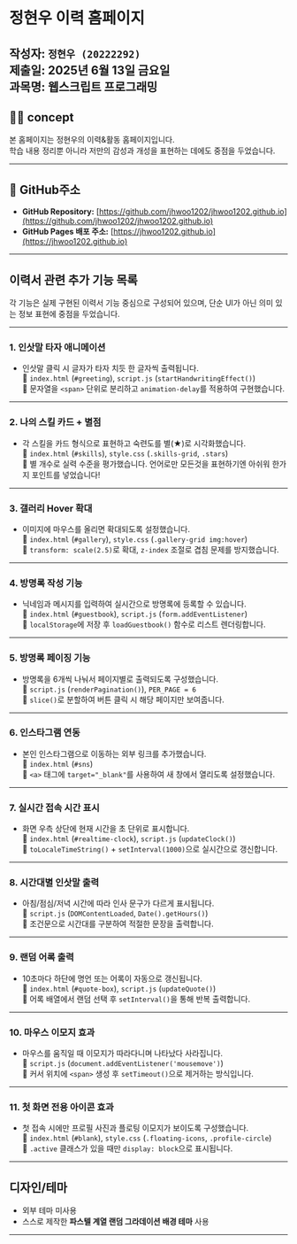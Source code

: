 # 정현우 이력 홈페이지

작성자: `정현우 (20222292)`  
제출일: 2025년 6월 13일 금요일  
과목명: 웹스크립트 프로그래밍  
---

## 🧑‍💻 concept

본 홈페이지는 정현우의 이력&활동 홈페이지입니다.  
학습 내용 정리뿐 아니라 저만의 감성과 개성을 표현하는 데에도 중점을 두었습니다.

---

## 🔗 GitHub주소

- **GitHub Repository:** [https://github.com/jhwoo1202/jhwoo1202.github.io](https://github.com/jhwoo1202/jhwoo1202.github.io)  
- **GitHub Pages 배포 주소:** [https://jhwoo1202.github.io](https://jhwoo1202.github.io)

---

## 이력서 관련 추가 기능 목록

각 기능은 실제 구현된 이력서 기능 중심으로 구성되어 있으며, 단순 UI가 아닌 의미 있는 정보 표현에 중점을 두었습니다.

---

### 1. 인삿말 타자 애니메이션  
- 인삿말 클릭 시 글자가 타자 치듯 한 글자씩 출력됩니다.  
📍 `index.html` (`#greeting`), `script.js` (`startHandwritingEffect()`)  
📎 문자열을 `<span>` 단위로 분리하고 `animation-delay`를 적용하여 구현했습니다.

---

### 2. 나의 스킬 카드 + 별점  
- 각 스킬을 카드 형식으로 표현하고 숙련도를 별(★)로 시각화했습니다.  
📍 `index.html` (`#skills`), `style.css` (`.skills-grid`, `.stars`)  
📎 별 개수로 실력 수준을 평가했습니다. 언어로만 모든것을 표현하기엔 아쉬워 한가지 포인트를 넣었습니다!

---

### 3. 갤러리 Hover 확대  
- 이미지에 마우스를 올리면 확대되도록 설정했습니다.  
📍 `index.html` (`#gallery`), `style.css` (`.gallery-grid img:hover`)  
📎 `transform: scale(2.5)`로 확대, `z-index` 조절로 겹침 문제를 방지했습니다.

---

### 4. 방명록 작성 기능  
- 닉네임과 메시지를 입력하여 실시간으로 방명록에 등록할 수 있습니다.  
📍 `index.html` (`#guestbook`), `script.js` (`form.addEventListener`)  
📎 `localStorage`에 저장 후 `loadGuestbook()` 함수로 리스트 렌더링합니다.

---

### 5. 방명록 페이징 기능  
- 방명록을 6개씩 나눠서 페이지별로 출력되도록 구성했습니다.  
📍 `script.js` (`renderPagination()`), `PER_PAGE = 6`  
📎 `slice()`로 분할하여 버튼 클릭 시 해당 페이지만 보여줍니다.

---

### 6. 인스타그램 연동  
- 본인 인스타그램으로 이동하는 외부 링크를 추가했습니다.  
📍 `index.html` (`#sns`)  
📎 `<a>` 태그에 `target="_blank"`를 사용하여 새 창에서 열리도록 설정했습니다.

---

### 7. 실시간 접속 시간 표시  
- 화면 우측 상단에 현재 시간을 초 단위로 표시합니다.  
📍 `index.html` (`#realtime-clock`), `script.js` (`updateClock()`)  
📎 `toLocaleTimeString()` + `setInterval(1000)`으로 실시간으로 갱신합니다.

---

### 8. 시간대별 인삿말 출력  
- 아침/점심/저녁 시간에 따라 인사 문구가 다르게 표시됩니다.  
📍 `script.js` (`DOMContentLoaded`, `Date().getHours()`)  
📎 조건문으로 시간대를 구분하여 적절한 문장을 출력합니다.

---

### 9. 랜덤 어록 출력  
- 10초마다 하단에 명언 또는 어록이 자동으로 갱신됩니다.  
📍 `index.html` (`#quote-box`), `script.js` (`updateQuote()`)  
📎 어록 배열에서 랜덤 선택 후 `setInterval()`을 통해 반복 출력합니다.

---

### 10. 마우스 이모지 효과  
- 마우스를 움직일 때 이모지가 따라다니며 나타났다 사라집니다.  
📍 `script.js` (`document.addEventListener('mousemove')`)  
📎 커서 위치에 `<span>` 생성 후 `setTimeout()`으로 제거하는 방식입니다.

---

### 11. 첫 화면 전용 아이콘 효과  
- 첫 접속 시에만 프로필 사진과 플로팅 이모지가 보이도록 구성했습니다.  
📍 `index.html` (`#blank`), `style.css` (`.floating-icons`, `.profile-circle`)  
📎 `.active` 클래스가 있을 때만 `display: block`으로 표시됩니다.

---

## 디자인/테마

- 외부 테마 미사용  
- 스스로 제작한 **파스텔 계열 랜덤 그라데이션 배경 테마** 사용

---
